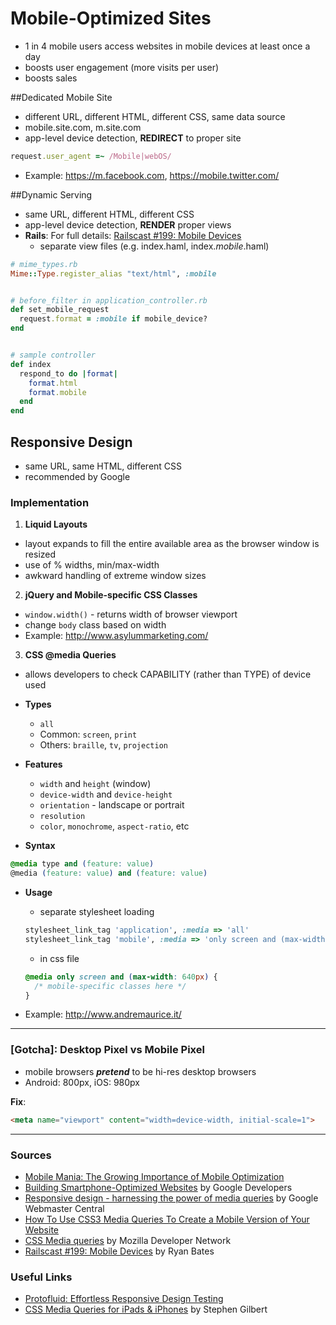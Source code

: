 # Mobile-Optimized Sites
  * 1 in 4 mobile users access websites in mobile devices at least once a day 
  * boosts user engagement (more visits per user)
  * boosts sales


##Dedicated Mobile Site
  * different URL, different HTML, different CSS, same data source
  * mobile.site.com, m.site.com
  * app-level device detection, **REDIRECT** to proper site
  
```ruby
request.user_agent =~ /Mobile|webOS/
```
  * Example: https://m.facebook.com, https://mobile.twitter.com/

  
##Dynamic Serving
  * same URL, different HTML, different CSS
  * app-level device detection, **RENDER** proper views
  * **Rails**: For full details: [Railscast #199: Mobile Devices](http://railscasts.com/episodes/199-mobile-devices?view=asciicast)
    * separate view files (e.g. index.haml, index._mobile_.haml)

```ruby
# mime_types.rb
Mime::Type.register_alias "text/html", :mobile


# before_filter in application_controller.rb
def set_mobile_request
  request.format = :mobile if mobile_device?
end


# sample controller
def index
  respond_to do |format|
    format.html
    format.mobile
  end
end
```

## Responsive Design
  * same URL, same HTML, different CSS
  * recommended by Google

### Implementation

 1. **Liquid Layouts** 
  * layout expands to fill the entire available area as the browser window is resized
  * use of % widths, min/max-width
  * awkward handling of extreme window sizes
  
 2. **jQuery and Mobile-specific CSS Classes**
  * `window.width()` - returns width of browser viewport 
  * change `body` class based on width
  * Example: http://www.asylummarketing.com/


 3. **CSS @media Queries**
  * allows developers to check CAPABILITY (rather than TYPE) of device used

  * **Types**
    * `all`
    * Common: `screen`, `print`
    * Others: `braille`, `tv`, `projection`
 

  * **Features**
    * `width` and `height` (window)
    * `device-width` and `device-height`
    * `orientation` - landscape or portrait
    * `resolution`
    * `color`, `monochrome`, `aspect-ratio`, etc


  * **Syntax**
  ```css
  @media type and (feature: value)
  @media (feature: value) and (feature: value)
  ```


  * **Usage**
    * separate stylesheet loading

    ```ruby
    stylesheet_link_tag 'application', :media => 'all'
    stylesheet_link_tag 'mobile', :media => 'only screen and (max-width: 640px)'
    ``` 

    * in css file
 
    ```css
    @media only screen and (max-width: 640px) {
      /* mobile-specific classes here */
    }
    ```
    
  * Example: http://www.andremaurice.it/  

---

### [Gotcha]: Desktop Pixel vs Mobile Pixel
 * mobile browsers **_pretend_** to be hi-res desktop browsers
 * Android: 800px, iOS: 980px
 
 **Fix**:
 ```html
 <meta name="viewport" content="width=device-width, initial-scale=1">
 ```

---


### Sources
  * [Mobile Mania: The Growing Importance of Mobile Optimization](http://blog.kissmetrics.com/mobile-mania/)
  * [Building Smartphone-Optimized Websites](https://developers.google.com/webmasters/smartphone-sites/) by Google Developers
  * [Responsive design - harnessing the power of media queries](http://googlewebmastercentral.blogspot.com/2012/04/responsive-design-harnessing-power-of.html) by Google Webmaster Central
  * [How To Use CSS3 Media Queries To Create a Mobile Version of Your Website](http://mobile.smashingmagazine.com/2010/07/19/how-to-use-css3-media-queries-to-create-a-mobile-version-of-your-website/)
  * [CSS Media queries](https://developer.mozilla.org/en-US/docs/Web/Guide/CSS/Media_queries) by Mozilla Developer Network
  * [Railscast #199: Mobile Devices](http://railscasts.com/episodes/199-mobile-devices?view=asciicast) by Ryan Bates

### Useful Links
  * [Protofluid: Effortless Responsive Design Testing](http://protofluid.com/)
  * [CSS Media Queries for iPads & iPhones](http://stephen.io/mediaqueries/) by Stephen Gilbert
